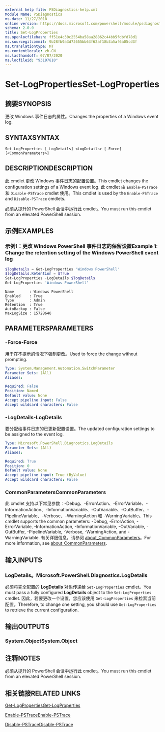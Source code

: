 ```yaml
---
external help file: PSDiagnostics-help.xml
Module Name: PSDiagnostics
ms.date: 11/27/2018
online version: https://docs.microsoft.com/powershell/module/psdiagnostics/set-logproperties?view=powershell-5.1&WT.mc_id=ps-gethelp
schema: 2.0.0
title: Set-LogProperties
ms.openlocfilehash: ff51e4c30c2554ba58aa28862c44bb5fdbfd78d1
ms.sourcegitcommit: 9b28fb9a3d72655bb63f62af18b3a5af6a05cd3f
ms.translationtype: MT
ms.contentlocale: zh-CN
ms.lasthandoff: 07/07/2020
ms.locfileid: "93197810"
---
```

# <span data-ttu-id="afdc9-102">Set-LogProperties</span><span class="sxs-lookup"><span data-stu-id="afdc9-102">Set-LogProperties</span></span>

## <span data-ttu-id="afdc9-103">摘要</span><span class="sxs-lookup"><span data-stu-id="afdc9-103">SYNOPSIS</span></span>
<span data-ttu-id="afdc9-104">更改 Windows 事件日志的属性。</span><span class="sxs-lookup"><span data-stu-id="afdc9-104">Changes the properties of a Windows event log.</span></span>

## <span data-ttu-id="afdc9-105">SYNTAX</span><span class="sxs-lookup"><span data-stu-id="afdc9-105">SYNTAX</span></span>

```
Set-LogProperties [-LogDetails] <LogDetails> [-Force] [<CommonParameters>]
```

## <span data-ttu-id="afdc9-106">DESCRIPTION</span><span class="sxs-lookup"><span data-stu-id="afdc9-106">DESCRIPTION</span></span>

<span data-ttu-id="afdc9-107">此 cmdlet 更改 Windows 事件日志的配置设置。</span><span class="sxs-lookup"><span data-stu-id="afdc9-107">This cmdlet changes the configuration settings of a Windows event log.</span></span> <span data-ttu-id="afdc9-108">此 cmdlet 由 `Enable-PSTrace` 和 `Disable-PSTrace` cmdlet 使用。</span><span class="sxs-lookup"><span data-stu-id="afdc9-108">This cmdlet is used by the `Enable-PSTrace` and `Disable-PSTrace` cmdlets.</span></span>

<span data-ttu-id="afdc9-109">必须从提升的 PowerShell 会话中运行此 cmdlet。</span><span class="sxs-lookup"><span data-stu-id="afdc9-109">You must run this cmdlet from an elevated PowerShell session.</span></span>

## <span data-ttu-id="afdc9-110">示例</span><span class="sxs-lookup"><span data-stu-id="afdc9-110">EXAMPLES</span></span>

### <span data-ttu-id="afdc9-111">示例1：更改 Windows PowerShell 事件日志的保留设置</span><span class="sxs-lookup"><span data-stu-id="afdc9-111">Example 1: Change the retention setting of the Windows PowerShell event log</span></span>

```powershell
$logDetails = Get-LogProperties 'Windows PowerShell'
$logDetails.Retention = $True
Set-LogProperties -LogDetails $logDetails
Get-LogProperties 'Windows PowerShell'
```

```Output
Name       : Windows PowerShell
Enabled    : True
Type       : Admin
Retention  : True
AutoBackup : False
MaxLogSize : 15728640
```

## <span data-ttu-id="afdc9-112">PARAMETERS</span><span class="sxs-lookup"><span data-stu-id="afdc9-112">PARAMETERS</span></span>

### <span data-ttu-id="afdc9-113">-Force</span><span class="sxs-lookup"><span data-stu-id="afdc9-113">-Force</span></span>

<span data-ttu-id="afdc9-114">用于在不提示的情况下强制更改。</span><span class="sxs-lookup"><span data-stu-id="afdc9-114">Used to force the change without prompting.</span></span>

```yaml
Type: System.Management.Automation.SwitchParameter
Parameter Sets: (All)
Aliases:

Required: False
Position: Named
Default value: None
Accept pipeline input: False
Accept wildcard characters: False
```

### <span data-ttu-id="afdc9-115">-LogDetails</span><span class="sxs-lookup"><span data-stu-id="afdc9-115">-LogDetails</span></span>

<span data-ttu-id="afdc9-116">要分配给事件日志的已更新配置设置。</span><span class="sxs-lookup"><span data-stu-id="afdc9-116">The updated configuration settings to be assigned to the event log.</span></span>

```yaml
Type: Microsoft.PowerShell.Diagnostics.LogDetails
Parameter Sets: (All)
Aliases:

Required: True
Position: 0
Default value: None
Accept pipeline input: True (ByValue)
Accept wildcard characters: False
```

### <span data-ttu-id="afdc9-117">CommonParameters</span><span class="sxs-lookup"><span data-stu-id="afdc9-117">CommonParameters</span></span>

<span data-ttu-id="afdc9-118">此 cmdlet 支持以下常见参数：-Debug、-ErrorAction、-ErrorVariable、-InformationAction、-InformationVariable、-OutVariable、-OutBuffer、-PipelineVariable、-Verbose、-WarningAction 和 -WarningVariable。</span><span class="sxs-lookup"><span data-stu-id="afdc9-118">This cmdlet supports the common parameters: -Debug, -ErrorAction, -ErrorVariable, -InformationAction, -InformationVariable, -OutVariable, -OutBuffer, -PipelineVariable, -Verbose, -WarningAction, and -WarningVariable.</span></span> <span data-ttu-id="afdc9-119">有关详细信息，请参阅 [about_CommonParameters](https://go.microsoft.com/fwlink/?LinkID=113216)。</span><span class="sxs-lookup"><span data-stu-id="afdc9-119">For more information, see [about_CommonParameters](https://go.microsoft.com/fwlink/?LinkID=113216).</span></span>

## <span data-ttu-id="afdc9-120">输入</span><span class="sxs-lookup"><span data-stu-id="afdc9-120">INPUTS</span></span>

### <span data-ttu-id="afdc9-121">LogDetails。</span><span class="sxs-lookup"><span data-stu-id="afdc9-121">Microsoft.PowerShell.Diagnostics.LogDetails</span></span>

<span data-ttu-id="afdc9-122">必须将完全配置的 **LogDetails** 对象传递给 `Set-LogProperties` cmdlet。</span><span class="sxs-lookup"><span data-stu-id="afdc9-122">You must pass a fully configured **LogDetails** object to the `Set-LogProperties` cmdlet.</span></span>
<span data-ttu-id="afdc9-123">因此，若要更改一个设置，您应该使用 `Get-LogProperties` 来检索当前配置。</span><span class="sxs-lookup"><span data-stu-id="afdc9-123">Therefore, to change one setting, you should use `Get-LogProperties` to retrieve the current configuration.</span></span>

## <span data-ttu-id="afdc9-124">输出</span><span class="sxs-lookup"><span data-stu-id="afdc9-124">OUTPUTS</span></span>

### <span data-ttu-id="afdc9-125">System.Object</span><span class="sxs-lookup"><span data-stu-id="afdc9-125">System.Object</span></span>

## <span data-ttu-id="afdc9-126">注释</span><span class="sxs-lookup"><span data-stu-id="afdc9-126">NOTES</span></span>

<span data-ttu-id="afdc9-127">必须从提升的 PowerShell 会话中运行此 cmdlet。</span><span class="sxs-lookup"><span data-stu-id="afdc9-127">You must run this cmdlet from an elevated PowerShell session.</span></span>

## <span data-ttu-id="afdc9-128">相关链接</span><span class="sxs-lookup"><span data-stu-id="afdc9-128">RELATED LINKS</span></span>

[<span data-ttu-id="afdc9-129">Get-LogProperties</span><span class="sxs-lookup"><span data-stu-id="afdc9-129">Get-LogProperties</span></span>](Get-LogProperties.md)

[<span data-ttu-id="afdc9-130">Enable-PSTrace</span><span class="sxs-lookup"><span data-stu-id="afdc9-130">Enable-PSTrace</span></span>](Enable-PSTrace.md)

[<span data-ttu-id="afdc9-131">Disable-PSTrace</span><span class="sxs-lookup"><span data-stu-id="afdc9-131">Disable-PSTrace</span></span>](Disable-PSTrace.md)
